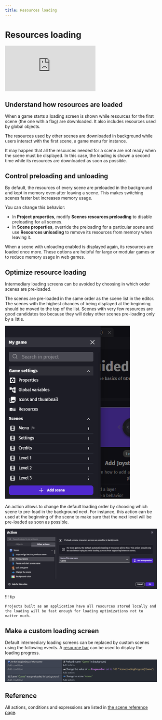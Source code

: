 ```yaml
---
title: Resources loading
---
```

# Resources loading

<div class="video-container">
  <iframe src="https://www.youtube.com/embed/GDVzz21NjCs" frameborder="0" allowfullscreen></iframe>
</div>

## Understand how resources are loaded

When a game starts a loading screen is shown while resources for the first scene (the one with a flag) are downloaded. It also includes resources used by global objects.

The resources used by other scenes are downloaded in background while users interact with the first scene, a game menu for instance.

It may happen that all the resources needed for a scene are not ready when the scene must be displayed. In this case, the loading is shown a second time while its resources are downloaded as soon as possible.

## Control preloading and unloading

By default, the resources of every scene are preloaded in the background and kept in memory even after leaving a scene. This makes switching scenes faster but increases memory usage.

You can change this behavior:

* In **Project properties**, modify **Scenes resources preloading** to disable preloading for all scenes.
* In **Scene properties**, override the preloading for a particular scene and use **Resources unloading** to remove its resources from memory when leaving it.

When a scene with unloading enabled is displayed again, its resources are loaded once more. These options are helpful for large or modular games or to reduce memory usage in web games.

## Optimize resource loading

Intermediary loading screens can be avoided by choosing in which order scenes are pre-loaded.

The scenes are pre-loaded in the same order as the scene list in the editor. The scenes with the highest chances of being displayed at the beginning should be moved to the top of the list. Scenes with very few resources are good candidates too because they will delay other scenes pre-loading only by a little.

![](scene-list.png)

An action allows to change the default loading order by choosing which scene to pre-load in the background next. For instance, this action can be used at the beginning of the scene to make sure that the next level will be pre-loaded as soon as possible.

![](preload-scene-action.png)

!!! tip

    Projects built as an application have all resources stored locally and the loading will be fast enough for loading optimizations not to matter much.

## Make a custom loading screen

Default intermediary loading screens can be replaced by custom scenes using the following events. A [resource bar](/gdevelop5/objects/resource-bar) can be used to display the loading progress.

![](loading-screen-events.png)

## Reference

All actions, conditions and expressions are listed in [the scene reference page](/gdevelop5/all-features/scene/reference/).
